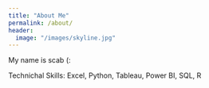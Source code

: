 ```yaml
---
title: "About Me"
permalink: /about/
header:
  image: "/images/skyline.jpg"
---
```

<!---
I am a Marketing Systems Analyst at Packaging Corporation of America. PCA is the third largest producer of containerboard and corrugated products in North America. I work with our Strategic Insights Team to analyze survey data from our Employee & Customer Engagement surveys. We share the results of our analyses internally with plant management and sales teams across our network to enhance customer experience and optimize plant operations. Additionally, I develop Power BI dashboards to summarize the business performance of various national accounts.
-->

My name is scab (:

Technichal Skills: Excel, Python, Tableau, Power BI, SQL, R
